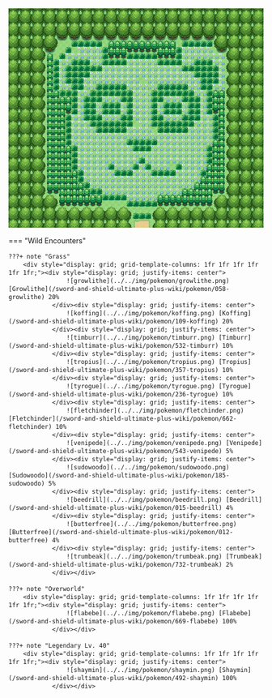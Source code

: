 <img src="../../img/routes/Wild Area 2 (Bear).png" alt="Wild Area 2 (Bear)"/>

=== "Wild Encounters"


	???+ note "Grass"
		<div style="display: grid; grid-template-columns: 1fr 1fr 1fr 1fr 1fr 1fr;"><div style="display: grid; justify-items: center">
                    ![growlithe](../../img/pokemon/growlithe.png) [Growlithe](/sword-and-shield-ultimate-plus-wiki/pokemon/058-growlithe) 20%
                </div><div style="display: grid; justify-items: center">
                    ![koffing](../../img/pokemon/koffing.png) [Koffing](/sword-and-shield-ultimate-plus-wiki/pokemon/109-koffing) 20%
                </div><div style="display: grid; justify-items: center">
                    ![timburr](../../img/pokemon/timburr.png) [Timburr](/sword-and-shield-ultimate-plus-wiki/pokemon/532-timburr) 10%
                </div><div style="display: grid; justify-items: center">
                    ![tropius](../../img/pokemon/tropius.png) [Tropius](/sword-and-shield-ultimate-plus-wiki/pokemon/357-tropius) 10%
                </div><div style="display: grid; justify-items: center">
                    ![tyrogue](../../img/pokemon/tyrogue.png) [Tyrogue](/sword-and-shield-ultimate-plus-wiki/pokemon/236-tyrogue) 10%
                </div><div style="display: grid; justify-items: center">
                    ![fletchinder](../../img/pokemon/fletchinder.png) [Fletchinder](/sword-and-shield-ultimate-plus-wiki/pokemon/662-fletchinder) 10%
                </div><div style="display: grid; justify-items: center">
                    ![venipede](../../img/pokemon/venipede.png) [Venipede](/sword-and-shield-ultimate-plus-wiki/pokemon/543-venipede) 5%
                </div><div style="display: grid; justify-items: center">
                    ![sudowoodo](../../img/pokemon/sudowoodo.png) [Sudowoodo](/sword-and-shield-ultimate-plus-wiki/pokemon/185-sudowoodo) 5%
                </div><div style="display: grid; justify-items: center">
                    ![beedrill](../../img/pokemon/beedrill.png) [Beedrill](/sword-and-shield-ultimate-plus-wiki/pokemon/015-beedrill) 4%
                </div><div style="display: grid; justify-items: center">
                    ![butterfree](../../img/pokemon/butterfree.png) [Butterfree](/sword-and-shield-ultimate-plus-wiki/pokemon/012-butterfree) 4%
                </div><div style="display: grid; justify-items: center">
                    ![trumbeak](../../img/pokemon/trumbeak.png) [Trumbeak](/sword-and-shield-ultimate-plus-wiki/pokemon/732-trumbeak) 2%
                </div></div>

	???+ note "Overworld"
		<div style="display: grid; grid-template-columns: 1fr 1fr 1fr 1fr 1fr 1fr;"><div style="display: grid; justify-items: center">
                    ![flabebe](../../img/pokemon/flabebe.png) [Flabebe](/sword-and-shield-ultimate-plus-wiki/pokemon/669-flabebe) 100%
                </div></div>

	???+ note "Legendary Lv. 40"
		<div style="display: grid; grid-template-columns: 1fr 1fr 1fr 1fr 1fr 1fr;"><div style="display: grid; justify-items: center">
                    ![shaymin](../../img/pokemon/shaymin.png) [Shaymin](/sword-and-shield-ultimate-plus-wiki/pokemon/492-shaymin) 100%
                </div></div>



